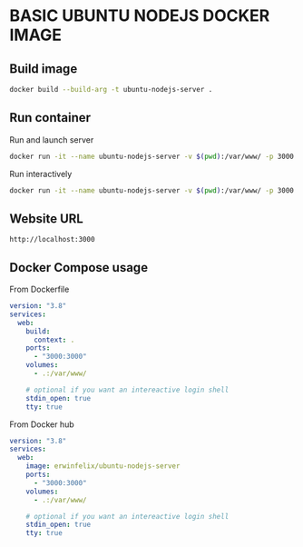 # BASIC UBUNTU NODEJS DOCKER IMAGE

## Build image

```sh
docker build --build-arg -t ubuntu-nodejs-server .
```

## Run container

Run and launch server

```sh
docker run -it --name ubuntu-nodejs-server -v $(pwd):/var/www/ -p 3000:3000 ubuntu-nodejs-server
```

Run interactively

```sh
docker run -it --name ubuntu-nodejs-server -v $(pwd):/var/www/ -p 3000:3000 ubuntu-nodejs-server bash
```

## Website URL

```
http://localhost:3000
```

## Docker Compose usage


From Dockerfile

```yaml
version: "3.8"
services:
  web:
    build:
      context: .
    ports:
      - "3000:3000"
    volumes:
      - .:/var/www/

    # optional if you want an intereactive login shell
    stdin_open: true
    tty: true
```

From Docker hub

```yaml
version: "3.8"
services:
  web:
    image: erwinfelix/ubuntu-nodejs-server
    ports:
      - "3000:3000"
    volumes:
      - .:/var/www/

    # optional if you want an intereactive login shell
    stdin_open: true
    tty: true
```
